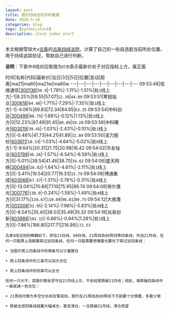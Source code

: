 ```yaml
---
layout: post
title: 股价四线法则实时数据
date: 2020-5-10
categories: blog
tags: [python,stock]
description: stock index alert
---
```



本文根据雪球大v[古泉](https://xueqiu.com/u/7148646888)的[古泉四线法则](https://xueqiu.com/7148646888/130498192)，计算了自己的一些自选股当前所处位置，用于持续追踪验证，帮助自己进行判断。

**说明**：下表中4线对应取值为`红色`表示最新价处于对应指标上方，属正面

时间|名称|代码|最新价|当日|3日|5日|位置|变动|距离|ma21|ma60|ma21w|ma60w
---|---|---|---|---|---|---|---|---
09:53:48|信维通信|[300136](https://xueqiu.com/S/SZ300136)|`56.9`|-1.78%|-1.11%|-1.51%|处`2`线上方|-1|8.25%|59.55|57.07|`52.39`|`44.09`
09:53:51|寒锐钴业|[300618](https://xueqiu.com/S/SZ300618)|`64.48`|-1.71%|-7.29%|-7.35%|处`1`线上方|-1|-4.09%|69.83|72.34|64.65|`63.35`
09:53:54|中科创达|[300496](https://xueqiu.com/S/SZ300496)|`86.75`|-1.68%|-0.12%|1.13%|处`2`线上方|0|12.23%|87.49|91.45|`80.09`|`59.20`
09:53:56|中科曙光|[603019](https://xueqiu.com/S/SH603019)|`39.45`|-1.03%|-2.43%|-0.10%|处`1`线上方|0|-0.48%|41.73|44.21|41.89|`32.84`
09:53:50|诺力股份|[603611](https://xueqiu.com/S/SH603611)|`18.33`|-1.03%|-4.64%|-5.02%|处`0`线上方|-1|-9.64%|20.31|21.75|20.98|18.42
09:54:02|华友钴业|[603799](https://xueqiu.com/S/SH603799)|`36.26`|-1.57%|-6.54%|-6.59%|处`1`线上方|0|-5.01%|38.54|41.46|38.70|`34.62`
09:54:06|盛天网络|[300494](https://xueqiu.com/S/SZ300494)|`18.02`|-1.64%|-4.61%|-2.11%|处`1`线上方|0|-3.41%|19.54|20.77|19.33|`15.79`
09:54:08|博通集成|[603068](https://xueqiu.com/S/SH603068)|`67.57`|-1.31%|-3.78%|-0.31%|处`0`线上方|0|-13.04%|70.89|77.10|75.95|89.74
09:54:09|帝尔激光|[300776](https://xueqiu.com/S/SZ300776)|`138.9`|-0.24%|-1.58%|-1.49%|处`4`线上方|0|31.17%|`134.67`|`110.09`|`98.81`|`89.75`
09:54:12|大族激光|[002008](https://xueqiu.com/S/SZ002008)|`32.95`|-2.14%|-7.98%|-5.83%|处`0`线上方|0|-8.54%|35.40|38.03|35.49|35.32
09:54:18|兆易创新|[603986](https://xueqiu.com/S/SH603986)|`181.12`|-0.86%|-0.94%|1.28%|处`1`线上方|0|-7.86%|186.80|217.71|216.99|`172.53`

```
古泉4线法则的精髓如下。抓住21日线、60日线、21周线及60周线等四条线，外加21月线，任何一只股票上涨都要穿过这四条线，任何一只股票要想爆雷也要先下穿过这四条线：

+ 当股价爬上四条线中的两条可以少量建仓

+ 爬上四条线中的三条可以加大仓位

+ 爬上四条线中的四条可以全仓

任何一只大牛，其股价都会坚守在21月线上方，不会轻易跌破21月线；相反，每跌破四条线中一条就减一些仓位：

+ 21周线可做为多空分水岭及警戒线，股价在21周线及60周线下方就要十分慎重，多看少做

+ 跌破全部四条线就要大幅减仓，甚至清仓，一旦跌破21月线，清仓观望
```